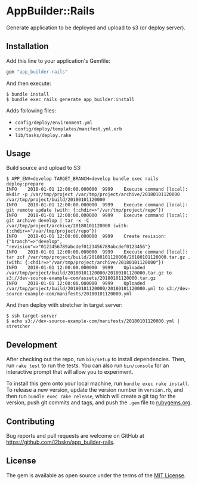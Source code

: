 # AppBuilder::Rails

Generate application to be deployed and upload to s3 (or deploy server).

## Installation

Add this line to your application's Gemfile:

```ruby
gem "app_builder-rails"
```

And then execute:

```
$ bundle install
$ bundle exec rails generate app_builder:install
```

Adds following files:

- `config/deploy/environment.yml`
- `config/deploy/templates/manifest.yml.erb`
- `lib/tasks/deploy.rake`

## Usage

Build source and upload to S3:

```
$ APP_ENV=develop TARGET_BRANCH=develop bundle exec rails deploy:prepare
INFO    2018-01-01 12:00:00.000000  9999    Execute command [local]: mkdir -p /var/tmp/project /var/tmp/project/archive/20180101120000 /var/tmp/project/build/20180101120000
INFO    2018-01-01 12:00:00.000000  9999    Execute command [local]: git remote update (with: {:chdir=>"/var/tmp/project/repo"})
INFO    2018-01-01 12:00:00.000000  9999    Execute command [local]: git archive develop | tar -x -C /var/tmp/project/archive/20180101120000 (with: {:chdir=>"/var/tmp/project/repo"})
INFO    2018-01-01 12:00:00.000000  9999    Create revision: {"branch"=>"develop", "revision"=>"0123456789abcdef0123456789abcdef0123456"}
INFO    2018-01-01 12:00:00.000000  9999    Execute command [local]: tar zcf /var/tmp/project/build/20180101120000/20180101120000.tar.gz . (with: {:chdir=>"/var/tmp/project/archive/20180101120000"})
INFO    2018-01-01 12:00:00.000000  9999    Uploaded /var/tmp/project/build/20180101120000/20180101120000.tar.gz to s3://dev-source-example-com/assets/20180101120000.tar.gz
INFO    2018-01-01 12:00:00.000000  9999    Uploaded /var/tmp/project/build/20180101120000/20180101120000.yml to s3://dev-source-example-com/manifests/20180101120000.yml
```

And then deploy with stretcher in target server:

```
$ ssh target-server
$ echo s3://dev-source-example-com/manifests/20180101120000.yml | stretcher
```

## Development

After checking out the repo, run `bin/setup` to install dependencies. Then, run `rake test` to run the tests. You can also run `bin/console` for an interactive prompt that will allow you to experiment.

To install this gem onto your local machine, run `bundle exec rake install`. To release a new version, update the version number in `version.rb`, and then run `bundle exec rake release`, which will create a git tag for the version, push git commits and tags, and push the `.gem` file to [rubygems.org](https://rubygems.org).

## Contributing

Bug reports and pull requests are welcome on GitHub at https://github.com/i2bskn/app_builder-rails.

## License

The gem is available as open source under the terms of the [MIT License](https://opensource.org/licenses/MIT).
